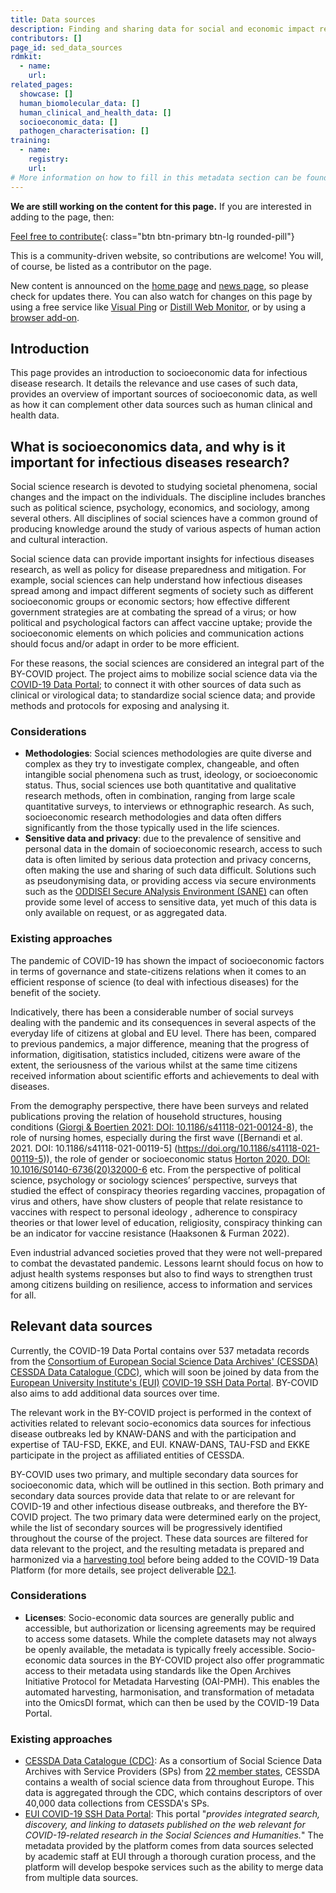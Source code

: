```yaml
---
title: Data sources
description: Finding and sharing data for social and economic impact related data sources.
contributors: []
page_id: sed_data_sources
rdmkit:
  - name:
    url:
related_pages: 
  showcase: []
  human_biomolecular_data: []
  human_clinical_and_health_data: []
  socioeconomic_data: []
  pathogen_characterisation: []
training:
  - name:
    registry:
    url:
# More information on how to fill in this metadata section can be found here https://www.infectious-diseases-toolkit.org/contribute/page-metadata
---
```


**We are still working on the content for this page.** If you are interested in adding to the page, then:

[Feel free to contribute](/contribute/){: class="btn btn-primary btn-lg rounded-pill"}

This is a community-driven website, so contributions are welcome! You will, of course, be listed as a contributor on the page.

New content is announced on the [home page](/) and [news page](/about/news), so please check for updates there. You can also watch for changes on this page by using a free service like [Visual Ping](https://visualping.io/) or [Distill Web Monitor](https://distill.io/), or by using a [browser add-on](https://chrome.google.com/webstore/detail/distill-web-monitor/inlikjemeeknofckkjolnjbpehgadgge?hl=en).

## Introduction

This page provides an introduction to socioeconomic data for infectious disease research. It details the relevance and use cases of such data, provides an overview of important sources of socioeconomic data, as well as how it can complement other data sources such as human clinical and health data.

## What is socioeconomics data, and why is it important for infectious diseases research?

Social science research is devoted to studying societal phenomena, social changes and the impact on the individuals. The discipline includes branches such as political science, psychology, economics, and sociology, among several others. All disciplines of social sciences have a common ground of producing knowledge around the study of various aspects of human action and cultural interaction.

Social science data can provide important insights for infectious diseases research, as well as policy for disease preparedness and mitigation. For example, social sciences can help understand how infectious diseases spread among and impact different segments of society such as different socioeconomic groups or economic sectors; how effective different government strategies are at combating the spread of a virus; or how political and psychological factors can affect vaccine uptake; provide the socioeconomic elements on which policies and communication actions should focus and/or adapt in order to be more efficient.

For these reasons, the social sciences are considered an integral part of the BY-COVID project. The project aims to mobilize social science data via the [COVID-19 Data Portal](https://www.covid19dataportal.org/); to connect it with other sources of data such as clinical or virological data; to standardize social science data; and provide methods and protocols for exposing and analysing it. 

### Considerations

- **Methodologies**: Social sciences methodologies are quite diverse and complex as they try to investigate complex, changeable, and often intangible social phenomena such as trust, ideology, or socioeconomic status. Thus, social sciences use both quantitative and qualitative research methods, often in combination, ranging from large scale quantitative surveys, to interviews or ethnographic research. As such, socioeconomic research methodologies and data often differs significantly from the those typically used in the life sciences. 
- **Sensitive data and privacy**: due to the prevalence of sensitive and personal data in the domain of socioeconomic research, access to such data is often limited by serious data protection and privacy concerns, often making the use and sharing of such data difficult. Solutions such as pseudonymising data, or providing access via secure environments such as the [ODDISEI Secure ANalysis Environment (SANE)](https://odissei-data.nl/en/2022/02/secure-analysis-environment-sane-secure-data-for-social-sciences-and-humanities/) can often provide some level of access to sensitive data, yet much of this data is only available on request, or as aggregated data. 

### Existing approaches

The pandemic of COVID-19 has shown the impact of socioeconomic factors in terms of governance and state-citizens relations when it comes to an efficient response of science (to deal with infectious diseases) for the benefit of the society. 

Indicatively, there has been a considerable number of social  surveys dealing with the pandemic and its consequences in several aspects of the everyday life of citizens at global and EU level. There has been, compared to previous pandemics, a major difference, meaning that the progress of information, digitisation, statistics included, citizens were aware of the extent, the seriousness of the various whilst at the same time citizens received information about scientific efforts and achievements to deal with diseases. 

From the demography perspective, there have been surveys and related publications proving the relation of household structures, housing conditions ([Giorgi & Boertien 2021: DOI: 10.1186/s41118-021-00124-8](https://doi.org/10.1186/s41118-021-00124-8)), the role of nursing homes, especially during the first wave ([Bernandi et al. 2021. DOI: 10.1186/s41118-021-00119-5] (https://doi.org/10.1186/s41118-021-00119-5)), the role of gender or socioeconomic status [Horton 2020. DOI: 10.1016/S0140-6736(20)32000-6](https://pubmed.ncbi.nlm.nih.gov/32979964/) etc. From the perspective of political science, psychology or sociology sciences’  perspective, surveys that studied the effect of conspiracy theories regarding vaccines, propagation of virus and others, have show clusters of people that relate resistance to vaccines with respect to personal ideology , adherence to conspiracy theories or that lower level of education, religiosity, conspiracy thinking can be an indicator for vaccine resistance (Haaksonen & Furman 2022). 
 
Even industrial advanced societies proved that they were not well-prepared to combat the devastated pandemic. Lessons learnt should focus on how to adjust health systems responses but also to find ways to strengthen trust among citizens building on resilience, access to information and services for all. 

## Relevant data sources

<!--- Subsection related to a specific topic related to the data sources of the category that you selected.--->

Currently, the COVID-19 Data Portal contains over 537 metadata records from the [Consortium of European Social Science Data Archives' (CESSDA)](https://www.cessda.eu/) [CESSDA Data Catalogue (CDC)](https://datacatalogue.cessda.eu/), which will soon be joined by data from the [European University Institute's (EUI)](https://www.eui.eu/en/home) [COVID-19 SSH Data Portal](https://eui-covid-data.cottagelabs.com/). BY-COVID also aims to add additional data sources over time. 

The relevant work in the BY-COVID project is performed in the context of activities related to relevant socio-economics data sources for infectious disease outbreaks led by KNAW-DANS and with the participation and expertise of TAU-FSD, EKKE, and EUI. KNAW-DANS, TAU-FSD and EKKE participate in the project as affiliated entities of CESSDA. 

BY-COVID uses two primary, and multiple secondary data sources for socioeconomic data, which will be outlined in this section. Both primary and secondary data sources provide data that relate to or are relevant for COVID-19 and other infectious disease outbreaks, and therefore the BY-COVID project. The two primary data were determined early on the project, while the list of secondary sources will be progressively identified throughout the course of the project. These data sources are filtered for data relevant to the project, and the resulting metadata is prepared and harmonized via a [harvesting tool](https://t2-4.by-covid.bsc.es/jspui/) before being added to the COVID-19 Data Platform (for more details, see project deliverable [D2.1](https://zenodo.org/record/7017728).


### Considerations

- **Licenses**: Socio-economic data sources are generally public and accessible, but authorization or licensing agreements may be required to access some datasets. While the complete datasets may not always be openly available, the metadata is typically freely accessible. Socio-economic data sources in the BY-COVID project also offer programmatic access to their metadata using standards like the Open Archives Initiative Protocol for Metadata Harvesting (OAI-PMH). This enables the automated harvesting, harmonisation, and transformation of metadata into the OmicsDI format, which can then be used by the COVID-19 Data Portal.

### Existing approaches

- [CESSDA Data Catalogue (CDC)](https://datacatalogue.cessda.eu/): As a consortium of Social Science Data Archives with Service Providers (SPs) from [22 member states](https://www.cessda.eu/About/Consortium), CESSDA contains a wealth of social science data from throughout Europe. This data is aggregated through the CDC, which contains descriptors of over 40,000 data collections from CESSDA's SPs.  
- [EUI COVID-19 SSH Data Portal](https://eui-covid-data.cottagelabs.com/): This portal "*provides integrated search, discovery, and linking to datasets published on the web relevant for COVID-19-related research in the Social Sciences and Humanities.*" The metadata provided by the platform comes from data sources selected by academic staff at EUI through a thorough curation process, and the platform will develop bespoke services such as the ability to merge data from multiple data sources. 

